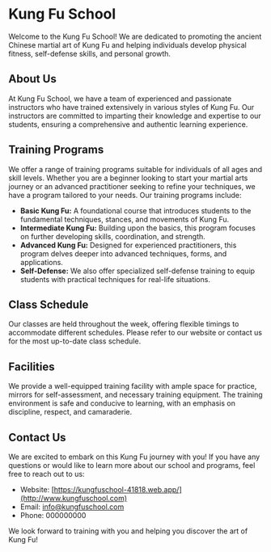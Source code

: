 # Kung Fu School

Welcome to the Kung Fu School! We are dedicated to promoting the ancient Chinese martial art of Kung Fu and helping individuals develop physical fitness, self-defense skills, and personal growth.

## About Us

At Kung Fu School, we have a team of experienced and passionate instructors who have trained extensively in various styles of Kung Fu. Our instructors are committed to imparting their knowledge and expertise to our students, ensuring a comprehensive and authentic learning experience.
## Training Programs

We offer a range of training programs suitable for individuals of all ages and skill levels. Whether you are a beginner looking to start your martial arts journey or an advanced practitioner seeking to refine your techniques, we have a program tailored to your needs. Our training programs include:

- **Basic Kung Fu:** A foundational course that introduces students to the fundamental techniques, stances, and movements of Kung Fu.
- **Intermediate Kung Fu:** Building upon the basics, this program focuses on further developing skills, coordination, and strength.
- **Advanced Kung Fu:** Designed for experienced practitioners, this program delves deeper into advanced techniques, forms, and applications.
- **Self-Defense:** We also offer specialized self-defense training to equip students with practical techniques for real-life situations.

## Class Schedule

Our classes are held throughout the week, offering flexible timings to accommodate different schedules. Please refer to our website or contact us for the most up-to-date class schedule.

## Facilities

We provide a well-equipped training facility with ample space for practice, mirrors for self-assessment, and necessary training equipment. The training environment is safe and conducive to learning, with an emphasis on discipline, respect, and camaraderie.

## Contact Us

We are excited to embark on this Kung Fu journey with you! If you have any questions or would like to learn more about our school and programs, feel free to reach out to us:

- Website: [https://kungfuschool-41818.web.app/](http://www.kungfuschool.com)
- Email: info@kungfuschool.com
- Phone: 000000000

We look forward to training with you and helping you discover the art of Kung Fu!

